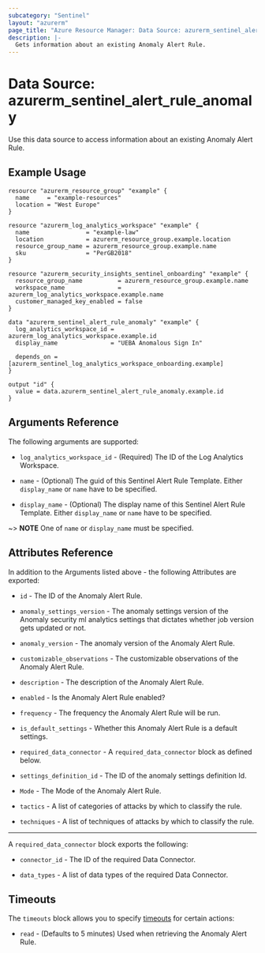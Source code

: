 ```yaml
---
subcategory: "Sentinel"
layout: "azurerm"
page_title: "Azure Resource Manager: Data Source: azurerm_sentinel_alert_rule_anomaly"
description: |-
  Gets information about an existing Anomaly Alert Rule.
---
```


# Data Source: azurerm_sentinel_alert_rule_anomaly

Use this data source to access information about an existing Anomaly Alert Rule.

## Example Usage

```hcl
resource "azurerm_resource_group" "example" {
  name     = "example-resources"
  location = "West Europe"
}

resource "azurerm_log_analytics_workspace" "example" {
  name                = "example-law"
  location            = azurerm_resource_group.example.location
  resource_group_name = azurerm_resource_group.example.name
  sku                 = "PerGB2018"
}

resource "azurerm_security_insights_sentinel_onboarding" "example" {
  resource_group_name          = azurerm_resource_group.example.name
  workspace_name               = azurerm_log_analytics_workspace.example.name
  customer_managed_key_enabled = false
}

data "azurerm_sentinel_alert_rule_anomaly" "example" {
  log_analytics_workspace_id = azurerm_log_analytics_workspace.example.id
  display_name               = "UEBA Anomalous Sign In"

  depends_on = [azurerm_sentinel_log_analytics_workspace_onboarding.example]
}

output "id" {
  value = data.azurerm_sentinel_alert_rule_anomaly.example.id
}
```

## Arguments Reference

The following arguments are supported:

* `log_analytics_workspace_id` - (Required) The ID of the Log Analytics Workspace.

* `name` - (Optional) The guid of this Sentinel Alert Rule Template. Either `display_name` or `name` have to be specified.

* `display_name` - (Optional) The display name of this Sentinel Alert Rule Template. Either `display_name` or `name` have to be specified.

~> **NOTE** One of `name` or `display_name` must be specified.

## Attributes Reference

In addition to the Arguments listed above - the following Attributes are exported: 

* `id` - The ID of the Anomaly Alert Rule.

* `anomaly_settings_version` - The anomaly settings version of the Anomaly security ml analytics settings that dictates whether job version gets updated or not.

* `anomaly_version` - The anomaly version of the Anomaly Alert Rule.

* `customizable_observations` - The customizable observations of the Anomaly Alert Rule.

* `description` - The description of the Anomaly Alert Rule.

* `enabled` - Is the Anomaly Alert Rule enabled?

* `frequency` - The frequency the Anomaly Alert Rule will be run.

* `is_default_settings` - Whether this Anomaly Alert Rule is a default settings.

* `required_data_connector` - A `required_data_connector` block as defined below.

* `settings_definition_id` - The ID of the anomaly settings definition Id.

* `Mode` - The Mode of the Anomaly Alert Rule.

* `tactics` - A list of categories of attacks by which to classify the rule.

* `techniques` - A list of techniques of attacks by which to classify the rule.

---

A `required_data_connector` block exports the following:

* `connector_id` - The ID of the required Data Connector.

* `data_types` - A list of data types of the required Data Connector.

## Timeouts

The `timeouts` block allows you to specify [timeouts](https://www.terraform.io/language/resources/syntax#operation-timeouts) for certain actions:

* `read` - (Defaults to 5 minutes) Used when retrieving the Anomaly Alert Rule.
